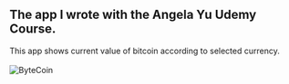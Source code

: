 The app I wrote with the Angela Yu Udemy Course.
--
This app shows current value of bitcoin according to selected currency.<br><br>
![ByteCoin](https://github.com/kadiroruc/ByteCoin/assets/92309764/da2991fc-dbd7-4ff9-b939-b834e71463a2)
